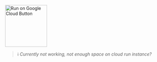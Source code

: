 <a href="https://console.cloud.google.com/cloudshell/editor?shellonly=true&cloudshell_image=gcr.io/cloudrun/button&cloudshell_git_repo=https://github.com/khulnasoft/ml-workspace.git&cloudshell_working_dir=deployment/google-cloud-run" title="Run on Google Cloud" target="_blank"><img src="https://storage.googleapis.com/cloudrun/button.svg" alt="Run on Google Cloud Button" width="135px"></a>

> ℹ️ _Currently not working, not enough space on cloud run instance?_